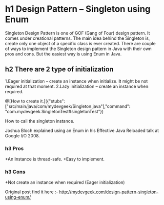 # h1 Design Pattern – Singleton using Enum

Singleton Design Pattern is one of GOF (Gang of Four) design pattern. It comes under creational patterns. The main idea behind the Singleton is, create only one object of a specific class is ever created. There are couple of ways to implement the Singleton design pattern in Java with their own pros and cons. But the easiest way is using Enum in Java.

## h2 There are 2 type of initialization
1.Eager initialization – create an instance when initialize. It might be not required at that moment.
2.Lazy initialization – create an instance when required.


@[How to create it.]({"stubs": ["src/main/java/com/mydevgeek/Singleton.java"],"command": "com.mydevgeek.SingletonTest#singletonTest"})

How to call the singleton instance.

Joshua Bloch explained using an Enum in his Effective Java Reloaded talk at Google I/O 2008.

### h3 Pros

+An Instance is thread-safe.
+Easy to implement.

### h3 Cons

+Not create an instance when required (Eager initialization)

Original post find it here :- http://mydevgeek.com/design-pattern-singleton-using-enum/
